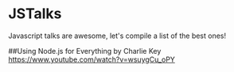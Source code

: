 # JSTalks
Javascript talks are awesome, let's compile a list of the best ones!

##Using Node.js for Everything by Charlie Key
https://www.youtube.com/watch?v=wsuygCu_oPY
